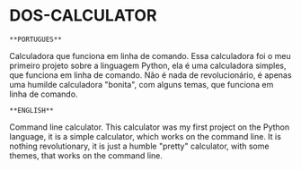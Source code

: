 # DOS-CALCULATOR
    **PORTUGUES**
Calculadora que funciona em linha de comando.
Essa calculadora foi o meu primeiro projeto sobre a linguagem Python, ela é uma calculadora simples, que funciona em linha de comando. 
Não é nada de revolucionário, é apenas uma humilde calculadora "bonita", com alguns temas, que funciona em linha de comando.

    **ENGLISH**
Command line calculator.
This calculator was my first project on the Python language, it is a simple calculator, which works on the command line.
It is nothing revolutionary, it is just a humble "pretty" calculator, with some themes, that works on the command line.

